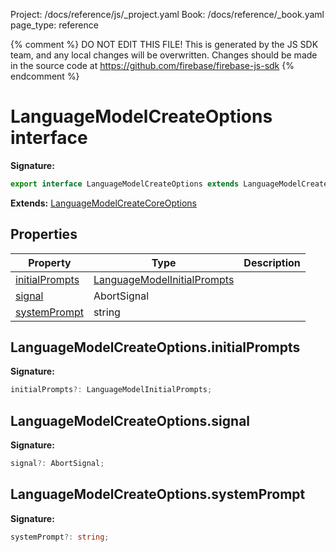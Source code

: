 Project: /docs/reference/js/_project.yaml
Book: /docs/reference/_book.yaml
page_type: reference

{% comment %}
DO NOT EDIT THIS FILE!
This is generated by the JS SDK team, and any local changes will be
overwritten. Changes should be made in the source code at
https://github.com/firebase/firebase-js-sdk
{% endcomment %}

# LanguageModelCreateOptions interface
<b>Signature:</b>

```typescript
export interface LanguageModelCreateOptions extends LanguageModelCreateCoreOptions 
```
<b>Extends:</b> [LanguageModelCreateCoreOptions](./ai.languagemodelcreatecoreoptions.md#languagemodelcreatecoreoptions_interface)

## Properties

|  Property | Type | Description |
|  --- | --- | --- |
|  [initialPrompts](./ai.languagemodelcreateoptions.md#languagemodelcreateoptionsinitialprompts) | [LanguageModelInitialPrompts](./ai.md#languagemodelinitialprompts) |  |
|  [signal](./ai.languagemodelcreateoptions.md#languagemodelcreateoptionssignal) | AbortSignal |  |
|  [systemPrompt](./ai.languagemodelcreateoptions.md#languagemodelcreateoptionssystemprompt) | string |  |

## LanguageModelCreateOptions.initialPrompts

<b>Signature:</b>

```typescript
initialPrompts?: LanguageModelInitialPrompts;
```

## LanguageModelCreateOptions.signal

<b>Signature:</b>

```typescript
signal?: AbortSignal;
```

## LanguageModelCreateOptions.systemPrompt

<b>Signature:</b>

```typescript
systemPrompt?: string;
```
